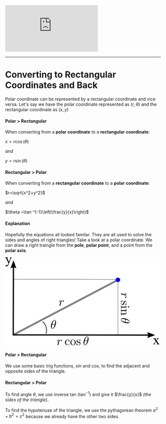 <iframe class="video" src="https://www.youtube-nocookie.com/embed/u_BOn-q7KGs" frameborder="0" allow="accelerometer; autoplay; encrypted-media; gyroscope; picture-in-picture" allowfullscreen></iframe>

<hr>

# Converting to Rectangular Coordinates and Back
Polar coordinate can be represented by a rectangular coordinate and vice versa.
Let's say we have the polar coordinate represented as $(r, \theta)$ and the rectangular coordinate as $(x, y)$

<!-- tabs:start -->
#### **Polar > Rectangular**
When converting from a **polar coordinate** to a **rectangular coordinate**:

$x=r\cos\left(\theta\right)$

*and*

$y=r\sin\left(\theta\right)$

#### **Rectangular > Polar**
When converting from a **rectangular coordinate** to a **polar coordinate**:

$r=\sqrt{x^2+y^2}$

*and*

$\theta =\tan ^{-1}\left(\frac{y}{x}\right)$

#### **Explanation**
Hopefully the equations all looked familar. They are all used to solve the sides and angles of right triangles! Take a look at a polar coordinate. 
We can draw a right traingle from the **pole**, **polar point**, and a point from the **polar axis**.

<img src="/learn/precalc-cpm/chapter-11/media/polar-tri.png" width="500">

#### Polar > Rectangular
We use some basic trig functions, $sin$ and $cos$, to find the adjacent and opposite sides of the triangle.

#### Rectangular > Polar

To find angle $\theta$, we use inverse tan ($\tan ^{-1}$) and give it $\frac{y}{x}$ *(the sides of the triangle)*.

To find the hypotenuse of the triangle, we use the pythagorean theorem $a^2 + b^2 = c^2$ because we already have the other two sides. 

<!-- tabs:end -->
